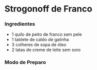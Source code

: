 # Strogonoff de Franco
### Ingredientes
 - 1 quilo de peito de franco sem pele
 - 1 tablete de caldo de galinha
 - 3 colheres de sopa de óleo
 - 2 latas de creme de leite sem soro
### Modo de Preparo